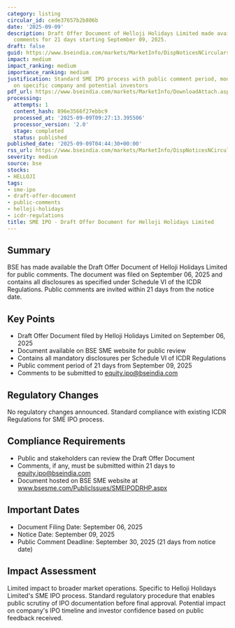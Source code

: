 ```yaml
---
category: listing
circular_id: cede37657b2b806b
date: '2025-09-09'
description: Draft Offer Document of Helloji Holidays Limited made available for public
  comments for 21 days starting September 09, 2025.
draft: false
guid: https://www.bseindia.com/markets/MarketInfo/DispNoticesNCirculars.aspx?Noticeid={BCC2BFC5-2E58-40A8-8C6A-3957CA5BD1BC}&noticeno=20250909-1&dt=09/09/2025&icount=1&totcount=24&flag=0
impact: medium
impact_ranking: medium
importance_ranking: medium
justification: Standard SME IPO process with public comment period, moderate impact
  on specific company and potential investors
pdf_url: https://www.bseindia.com/markets/MarketInfo/DownloadAttach.aspx?id=20250909-1&attachedId=
processing:
  attempts: 1
  content_hash: 896e3566f27ebbc9
  processed_at: '2025-09-09T09:27:13.395506'
  processor_version: '2.0'
  stage: completed
  status: published
published_date: '2025-09-09T04:44:30+00:00'
rss_url: https://www.bseindia.com/markets/MarketInfo/DispNoticesNCirculars.aspx?Noticeid={BCC2BFC5-2E58-40A8-8C6A-3957CA5BD1BC}&noticeno=20250909-1&dt=09/09/2025&icount=1&totcount=24&flag=0
severity: medium
source: bse
stocks:
- HELLOJI
tags:
- sme-ipo
- draft-offer-document
- public-comments
- helloji-holidays
- icdr-regulations
title: SME IPO - Draft Offer Document for Helloji Holidays Limited
---
```


## Summary

BSE has made available the Draft Offer Document of Helloji Holidays Limited for public comments. The document was filed on September 06, 2025 and contains all disclosures as specified under Schedule VI of the ICDR Regulations. Public comments are invited within 21 days from the notice date.

## Key Points

- Draft Offer Document filed by Helloji Holidays Limited on September 06, 2025
- Document available on BSE SME website for public review
- Contains all mandatory disclosures per Schedule VI of ICDR Regulations
- Public comment period of 21 days from September 09, 2025
- Comments to be submitted to equity.ipo@bseindia.com

## Regulatory Changes

No regulatory changes announced. Standard compliance with existing ICDR Regulations for SME IPO process.

## Compliance Requirements

- Public and stakeholders can review the Draft Offer Document
- Comments, if any, must be submitted within 21 days to equity.ipo@bseindia.com
- Document hosted on BSE SME website at www.bsesme.com/PublicIssues/SMEIPODRHP.aspx

## Important Dates

- Document Filing Date: September 06, 2025
- Notice Date: September 09, 2025
- Public Comment Deadline: September 30, 2025 (21 days from notice date)

## Impact Assessment

Limited impact to broader market operations. Specific to Helloji Holidays Limited's SME IPO process. Standard regulatory procedure that enables public scrutiny of IPO documentation before final approval. Potential impact on company's IPO timeline and investor confidence based on public feedback received.